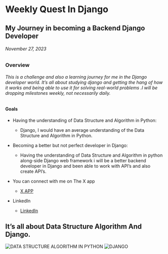 # Weekly Quest In Django
## My Journey in becoming a Backend Django Developer
###### November  27, 2023

### Overview
###### This is a challenge and also a learning journey for me in the Django developer world. It’s all about studying django and getting the hang of how it works and being able to use it for solving real-world problems .I will be dropping milestones weekly, not necessarily daily.


#### Goals
- Having the understanding of Data Structure and Algorithm in Python:
    - Django, I would have an average understanding of the Data Structure and Algorithm in Python.

- Becoming a better but not perfect developer in Django:
    - Having the understanding of Data Structure and Algorithm in python along-side Django web framework i will be a better backend developer in Django and been able to work with API’s and also create API’s.


- You can connect with me on The X app
    - [X APP](https://x.com/bmighty_badoe?t=YVl-Fp8-XondAlKD7RXj6Q&s=09)
- LinkedIn 
    - [LinkedIn](https://www.linkedin.com/in/%20boluwatife-awosanmi-251881198)

## It’s all about Data Structure Algorithm And Django.

<img src="https://images.unsplash.com/photo-1640158615573-cd28feb1bf4e?q=80&w=1470&auto=format&fit=crop&ixlib=rb-4.0.3&ixid=M3wxMjA3fDB8MHxwaG90by1wYWdlfHx8fGVufDB8fHx8fA%3D%3D" alt="DATA STRUCTURE ALGORITHM IN PYTHON" style="max-width:600px;"/>
<img src="https://images.unsplash.com/photo-1580121441575-41bcb5c6b47c?q=80&w=1374&auto=format&fit=crop&ixlib=rb-4.0.3&ixid=M3wxMjA3fDB8MHxwaG90by1wYWdlfHx8fGVufDB8fHx8fA%3D%3D" alt="DJANGO" style="max-width:600px;"/>
